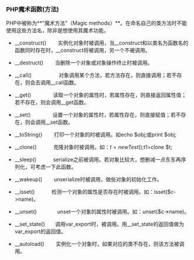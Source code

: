 ### PHP魔术函数(方法)
PHP中被称为**"魔术方法"（Magic methods）**。在命名自己的类方法时不能使用这些方法名，除非是想使用其魔术功能。

* __construct()　　 实例化对象时被调用，当__construct和以类名为函数名的函数同时存在时，__construct将被调用，另一个不被调用。

* __destruct()　　  当删除一个对象或对象操作终止时被调用。

* __call()　　　　　 对象调用某个方法，若方法存在，则直接调用；若不存在，则会去调用__call函数。

* __get()　　　　   读取一个对象的属性时，若属性存在，则直接返回属性值；若不存在，则会调用__get函数。

* __set()　　　　    设置一个对象的属性时，若属性存在，则直接赋值；若不存在，则会调用__set函数。

* __toString()　　  打印一个对象的时被调用。如echo $obj;或print $obj;

* __clone()　　　    克隆对象时被调用。如：$t=new Test();$t1=clone $t;

* __sleep()　　　    serialize之前被调用。若对象比较大，想删减一点东东再序列化，可考虑一下此函数。

* __wakeup()　　   unserialize时被调用，做些对象的初始化工作。

* __isset()　　　    检测一个对象的属性是否存在时被调用。如：isset($c->name)。

* __unset()　　　　unset一个对象的属性时被调用。如：unset($c->name)。

* __set_state()　　调用var_export时，被调用。用__set_state的返回值做为var_export的返回值。

* __autoload()　　  实例化一个对象时，如果对应的类不存在，则该方法被调用。
